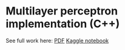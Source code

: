 # Multilayer perceptron implementation (C++)
See full work here: [PDF](https://github.com/Flrotm/Projects/blob/master/AI/py4/Proyecto_4___IA.pdf)
[Kaggle notebook](https://www.kaggle.com/flrotm/clustering)
